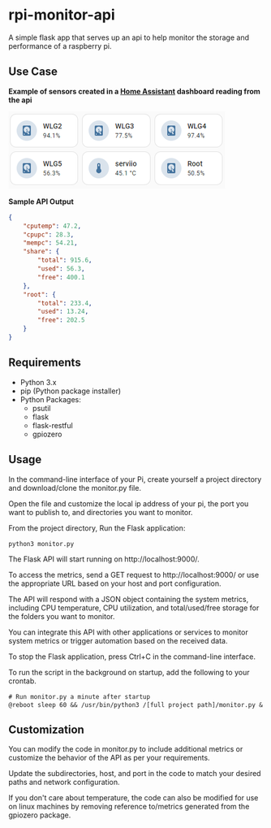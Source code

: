 # **rpi-monitor-api**
A simple flask app that serves up an api to help monitor the storage and performance of a raspberry pi.

## Use Case
**Example of sensors created in a [Home Assistant](https://www.home-assistant.io/) dashboard reading from the api**

![alt text](/img/haDash.PNG)

**Sample API Output**

```json
{
    "cputemp": 47.2,
    "cpupc": 28.3,
    "mempc": 54.21,
    "share": {
        "total": 915.6,
        "used": 56.3,
        "free": 400.1
    },
    "root": {
        "total": 233.4,
        "used": 13.24,
        "free": 202.5
    }
}
```
## Requirements

- Python 3.x
- pip (Python package installer)
- Python Packages:
  - psutil 
  - flask 
  - flask-restful 
  - gpiozero

## Usage

In the command-line interface of your Pi, create yourself a project directory and download/clone the monitor.py file. 

Open the file and customize the local ip address of your pi, the port you want to publish to, and directories you want to monitor.

From the project directory, Run the Flask application:

```shell
python3 monitor.py
```
The Flask API will start running on http://localhost:9000/. 

To access the metrics, send a GET request to http://localhost:9000/ or use the appropriate URL based on your host and port configuration.

The API will respond with a JSON object containing the system metrics, including CPU temperature, CPU utilization, and total/used/free storage for the folders you want to monitor.

You can integrate this API with other applications or services to monitor system metrics or trigger automation based on the received data.

To stop the Flask application, press Ctrl+C in the command-line interface.

To run the script in the background on startup, add the following to your crontab.

```shell
# Run monitor.py a minute after startup
@reboot sleep 60 && /usr/bin/python3 /[full project path]/monitor.py & 
```
## Customization

You can modify the code in monitor.py to include additional metrics or customize the behavior of the API as per your requirements.

Update the subdirectories, host, and port in the code to match your desired paths and network configuration.

If you don't care about temperature, the code can also be modified for use on linux machines by removing reference to/metrics generated from the gpiozero package.